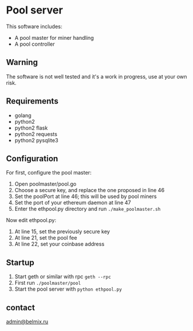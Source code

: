 # Pool server

This software includes:
* A pool master for miner handling
* A pool controller

## Warning

The software is not well tested and it's a work in progress, use at your own risk.

## Requirements

* golang
* python2
* python2 flask
* python2 requests
* python2 pysqlite3

## Configuration

For first, configure the pool master:

1. Open poolmaster/pool.go
2. Choose a secure key, and replace the one proposed in line 46
3. Set the poolPort at line 46; this will be used by pool miners
4. Set the port of your ethereum daemon at line 47
5. Enter the ethpool.py directory and run ``` ./make_poolmaster.sh ```

Now edit ethpool.py:

1. At line 15, set the previously secure key
2. At line 21, set the pool fee
3. At line 22, set your coinbase address

## Startup

1. Start geth or similar with rpc ``` geth --rpc ```
2. First run ``` ./poolmaster/pool ```
3. Start the pool server with ``` python ethpool.py ```

## contact 
admin@belmix.ru

